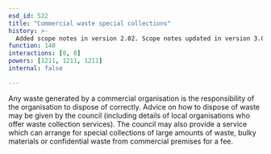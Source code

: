```yaml
---
esd_id: 522
title: "Commercial waste special collections"
history: >-
  Added scope notes in version 2.02. Scope notes updated in version 3.00 to include confidential waste. Term name changed from 'Commercial waste - special trade collections' to 'Refuse - commercial waste - special trade collections' in version 3.00. Name changed to 'Commercial waste special collections' in version 4.00.
function: 140
interactions: [0, 8]
powers: [1211, 1211, 1211]
internal: false

---
```


Any waste generated by a commercial organisation is the responsibility of the organisation to dispose of correctly. Advice on how to dispose of waste may be given by the council (including details of local organisations who offer waste collection services). The council may also provide a service which can arrange for special collections of large amounts of waste, bulky materials or confidential waste from commercial premises for a fee.

